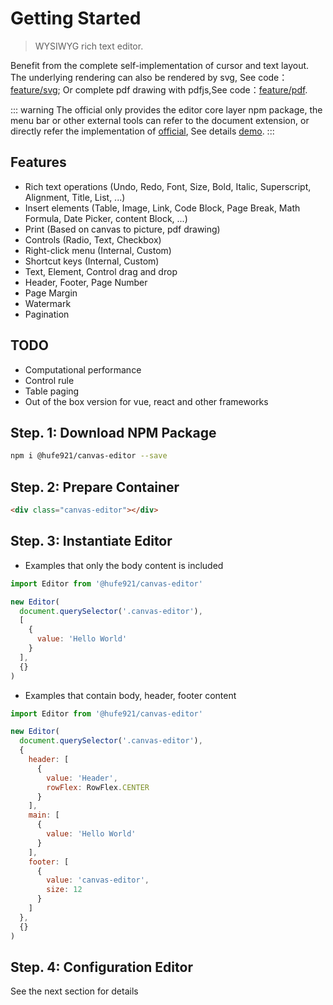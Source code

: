 # Getting Started

> WYSIWYG rich text editor.

Benefit from the complete self-implementation of cursor and text layout. The underlying rendering can also be rendered by svg, See code：[feature/svg](https://github.com/Hufe921/canvas-editor/tree/feature/svg); Or complete pdf drawing with pdfjs,See code：[feature/pdf](https://github.com/Hufe921/canvas-editor/tree/feature/pdf).

::: warning
The official only provides the editor core layer npm package, the menu bar or other external tools can refer to the document extension, or directly refer the implementation of [official](https://github.com/Hufe921/canvas-editor), See details [demo](https://hufe.club/canvas-editor/).
:::

## Features

- Rich text operations (Undo, Redo, Font, Size, Bold, Italic, Superscript, Alignment, Title, List, ...)
- Insert elements (Table, Image, Link, Code Block, Page Break, Math Formula, Date Picker, content Block, ...)
- Print (Based on canvas to picture, pdf drawing)
- Controls (Radio, Text, Checkbox)
- Right-click menu (Internal, Custom)
- Shortcut keys (Internal, Custom)
- Text, Element, Control drag and drop
- Header, Footer, Page Number
- Page Margin
- Watermark
- Pagination

## TODO

- Computational performance
- Control rule
- Table paging
- Out of the box version for vue, react and other frameworks

## Step. 1: Download NPM Package

```sh
npm i @hufe921/canvas-editor --save
```

## Step. 2: Prepare Container

```html
<div class="canvas-editor"></div>
```

## Step. 3: Instantiate Editor

- Examples that only the body content is included

```javascript
import Editor from '@hufe921/canvas-editor'

new Editor(
  document.querySelector('.canvas-editor'),
  [
    {
      value: 'Hello World'
    }
  ],
  {}
)
```

- Examples that contain body, header, footer content

```javascript
import Editor from '@hufe921/canvas-editor'

new Editor(
  document.querySelector('.canvas-editor'),
  {
    header: [
      {
        value: 'Header',
        rowFlex: RowFlex.CENTER
      }
    ],
    main: [
      {
        value: 'Hello World'
      }
    ],
    footer: [
      {
        value: 'canvas-editor',
        size: 12
      }
    ]
  },
  {}
)
```

## Step. 4: Configuration Editor

See the next section for details
